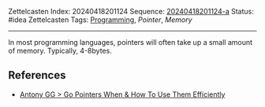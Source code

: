 Zettelcasten Index: 20240418201124
Sequence: [20240418201124-a](20240418201124-a.md)
Status: #idea
Zettelcasten Tags: [Programming](../map-of-content/Programming.md), *Pointer*, *Memory*

---

In most programming languages, pointers will often take up a small amount of memory. Typically, 4-8bytes.

## References

* [Antony GG > Go Pointers When & How To Use Them Efficiently](../references/Antony%20GG.md#go-pointers-when-how-to-use-them-efficiently)
